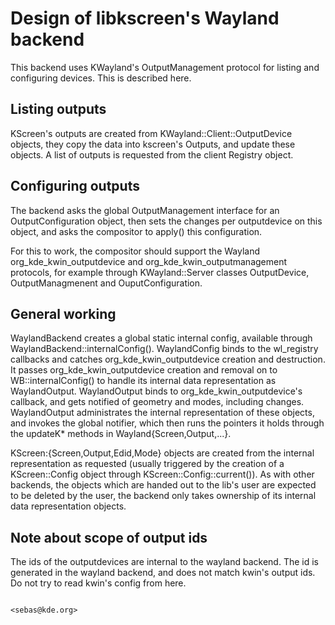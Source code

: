 # Design of libkscreen's Wayland backend

This backend uses KWayland's OutputManagement protocol for listing and
configuring devices. This is described here.

## Listing outputs

KScreen's outputs are created from KWayland::Client::OutputDevice objects,
they copy the data into kscreen's Outputs, and update these objects. A list
of outputs is requested from the client Registry object.

## Configuring outputs

The backend asks the global OutputManagement interface for an OutputConfiguration
object, then sets the changes per outputdevice on this object, and asks the
compositor to apply() this configuration.

For this to work, the compositor should support the Wayland org_kde_kwin_outputdevice
and org_kde_kwin_outputmanagement protocols, for example through
KWayland::Server classes OutputDevice, OutputManagmenent and OuputConfiguration.

## General working

WaylandBackend creates a global static internal config, available through
WaylandBackend::internalConfig(). WaylandConfig binds to the wl_registry
callbacks and catches org_kde_kwin_outputdevice creation and destruction.
It passes org_kde_kwin_outputdevice creation and removal on to
WB::internalConfig() to handle its internal data representation as WaylandOutput.
WaylandOutput binds to org_kde_kwin_outputdevice's callback, and gets notified
of geometry and modes, including changes. WaylandOutput administrates the
internal representation of these objects, and invokes the global notifier,
which then runs the pointers it holds through the updateK* methods in
Wayland{Screen,Output,...}.

KScreen:{Screen,Output,Edid,Mode} objects are created from the internal
representation as requested (usually triggered by the creation of a
KScreen::Config object through KScreen::Config::current()). As with other
backends, the objects which are handed out to the lib's user are expected
to be deleted by the user, the backend only takes ownership of its internal
data representation objects.

## Note about scope of output ids

The ids of the outputdevices are internal to the wayland backend. The id is
generated in the wayland backend, and does not match kwin's output ids. Do
not try to read kwin's config from here.

                                                            <sebas@kde.org>

